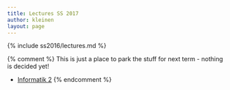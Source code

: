 ```yaml
---
title: Lectures SS 2017
author: kleinen
layout: page
---
```


{% include ss2016/lectures.md %}

{% comment %}
This is just a place to park the stuff for next term - nothing is decided yet!
*   [Informatik 2](info2)
{% endcomment %}
